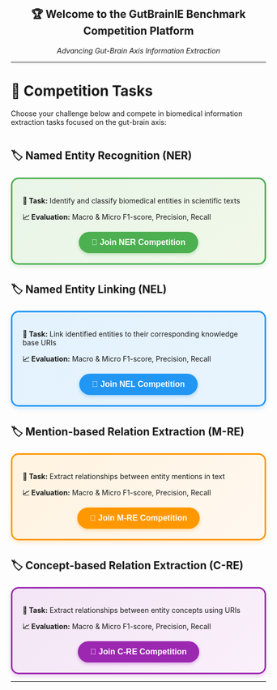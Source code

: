<div align="center">
  <h2>🏆 Welcome to the GutBrainIE Benchmark Competition Platform</h2>
  <p><em>Advancing Gut-Brain Axis Information Extraction</em></p>
</div>

---

# 🎯 Competition Tasks

Choose your challenge below and compete in biomedical information extraction tasks focused on the gut-brain axis:

<div style="display: flex; flex-direction: column; gap: 5px; margin: 10px 0; max-width: 800px; margin-left: auto; margin-right: auto;">

## 🏷️ **Named Entity Recognition (NER)**
<div style="border: 3px solid #4CAF50; border-radius: 15px; padding: 20px; background: linear-gradient(135deg, #E8F5E8 0%, #F1F8E9 100%); box-shadow: 0 4px 8px rgba(76, 175, 80, 0.2);">

**🎯 Task:** Identify and classify biomedical entities in scientific texts

**📈 Evaluation:** Macro & Micro F1-score, Precision, Recall

<div align="center" style="margin-top: 15px;">
  <a href="https://www.codabench.org/competitions/10830/" target="_blank">
    <button style="background: #4CAF50; color: white; padding: 12px 25px; border: none; border-radius: 25px; font-size: 16px; font-weight: bold; cursor: pointer; box-shadow: 0 3px 6px rgba(76, 175, 80, 0.3); transition: all 0.3s;">
      🚀 Join NER Competition
    </button>
  </a>
</div>

</div>

## 🏷️ **Named Entity Linking (NEL)**
<div style="border: 3px solid #2196F3; border-radius: 15px; padding: 20px; background: linear-gradient(135deg, #E3F2FD 0%, #E8F4FD 100%); box-shadow: 0 4px 8px rgba(33, 150, 243, 0.2);">

**🎯 Task:** Link identified entities to their corresponding knowledge base URIs

**📈 Evaluation:** Macro & Micro F1-score, Precision, Recall

<div align="center" style="margin-top: 15px;">
  <a href="https://www.codabench.org/competitions/10831/" target="_blank">
    <button style="background: #2196F3; color: white; padding: 12px 25px; border: none; border-radius: 25px; font-size: 16px; font-weight: bold; cursor: pointer; box-shadow: 0 3px 6px rgba(33, 150, 243, 0.3); transition: all 0.3s;">
      🚀 Join NEL Competition
    </button>
  </a>
</div>

</div>

## 🏷️ **Mention-based Relation Extraction (M-RE)**
<div style="border: 3px solid #FF9800; border-radius: 15px; padding: 20px; background: linear-gradient(135deg, #FFF3E0 0%, #FFF8F0 100%); box-shadow: 0 4px 8px rgba(255, 152, 0, 0.2);">

**🎯 Task:** Extract relationships between entity mentions in text

**📈 Evaluation:** Macro & Micro F1-score, Precision, Recall

<div align="center" style="margin-top: 15px;">
  <a href="https://www.codabench.org/competitions/10834/" target="_blank">
    <button style="background: #FF9800; color: white; padding: 12px 25px; border: none; border-radius: 25px; font-size: 16px; font-weight: bold; cursor: pointer; box-shadow: 0 3px 6px rgba(255, 152, 0, 0.3); transition: all 0.3s;">
      🚀 Join M-RE Competition
    </button>
  </a>
</div>

</div>

## 🏷️ **Concept-based Relation Extraction (C-RE)**
<div style="border: 3px solid #9C27B0; border-radius: 15px; padding: 20px; background: linear-gradient(135deg, #F3E5F5 0%, #FAF0FB 100%); box-shadow: 0 4px 8px rgba(156, 39, 176, 0.2);">

**🎯 Task:** Extract relationships between entity concepts using URIs

**📈 Evaluation:** Macro & Micro F1-score, Precision, Recall

<div align="center" style="margin-top: 15px;">
  <a href="https://www.codabench.org/competitions/10836" target="_blank">
    <button style="background: #9C27B0; color: white; padding: 12px 25px; border: none; border-radius: 25px; font-size: 16px; font-weight: bold; cursor: pointer; box-shadow: 0 3px 6px rgba(156, 39, 176, 0.3); transition: all 0.3s;">
      🚀 Join C-RE Competition
    </button>
  </a>
</div>

</div>

</div>

---
